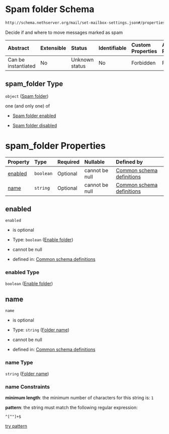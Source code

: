# Spam folder Schema

```txt
http://schema.nethserver.org/mail/set-mailbox-settings.json#/properties/spam_folder
```

Decide if and where to move messages marked as spam

| Abstract            | Extensible | Status         | Identifiable | Custom Properties | Additional Properties | Access Restrictions | Defined In                                                                           |
| :------------------ | :--------- | :------------- | :----------- | :---------------- | :-------------------- | :------------------ | :----------------------------------------------------------------------------------- |
| Can be instantiated | No         | Unknown status | No           | Forbidden         | Forbidden             | none                | [set-mailbox-settings.json\*](mail/set-mailbox-settings.json "open original schema") |

## spam\_folder Type

`object` ([Spam folder](mail-defs-spam-folder.md))

one (and only one) of

* [Spam folder enabled](mail-defs-spam-folder-oneof-spam-folder-enabled.md "check type definition")

* [Spam folder disabled](mail-defs-spam-folder-oneof-spam-folder-disabled.md "check type definition")

# spam\_folder Properties

| Property            | Type      | Required | Nullable       | Defined by                                                                                                                                                    |
| :------------------ | :-------- | :------- | :------------- | :------------------------------------------------------------------------------------------------------------------------------------------------------------ |
| [enabled](#enabled) | `boolean` | Optional | cannot be null | [Common schema definitions](mail-defs-spam-folder-properties-enable-folder.md "http://schema.nethserver.org/mail.json#/$defs/spam-folder/properties/enabled") |
| [name](#name)       | `string`  | Optional | cannot be null | [Common schema definitions](mail-defs-spam-folder-properties-folder-name.md "http://schema.nethserver.org/mail.json#/$defs/spam-folder/properties/name")      |

## enabled



`enabled`

* is optional

* Type: `boolean` ([Enable folder](mail-defs-spam-folder-properties-enable-folder.md))

* cannot be null

* defined in: [Common schema definitions](mail-defs-spam-folder-properties-enable-folder.md "http://schema.nethserver.org/mail.json#/$defs/spam-folder/properties/enabled")

### enabled Type

`boolean` ([Enable folder](mail-defs-spam-folder-properties-enable-folder.md))

## name



`name`

* is optional

* Type: `string` ([Folder name](mail-defs-spam-folder-properties-folder-name.md))

* cannot be null

* defined in: [Common schema definitions](mail-defs-spam-folder-properties-folder-name.md "http://schema.nethserver.org/mail.json#/$defs/spam-folder/properties/name")

### name Type

`string` ([Folder name](mail-defs-spam-folder-properties-folder-name.md))

### name Constraints

**minimum length**: the minimum number of characters for this string is: `1`

**pattern**: the string must match the following regular expression:&#x20;

```regexp
^[^"]+$
```

[try pattern](https://regexr.com/?expression=%5E%5B%5E%22%5D%2B%24 "try regular expression with regexr.com")
